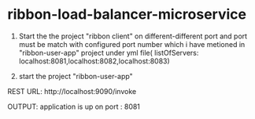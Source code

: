 # ribbon-load-balancer-microservice

1. Start the the project "ribbon client" on different-different port and port must be match with configured port number
   which i have metioned in "ribbon-user-app" project under yml file( listOfServers: localhost:8081,localhost:8082,localhost:8083)
   
2. start the project "ribbon-user-app"

REST URL:
http://localhost:9090/invoke

OUTPUT:
application is up on port : 8081
